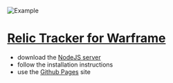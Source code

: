 ![Example](https://i.imgur.com/FWntVcZ.png)
# [Relic Tracker for Warframe](https://davidbrandon713.github.io/relictracker/)
- download the [NodeJS server](https://github.com/davidbrandon713/relictrackerapi)
- follow the installation instructions
- use the [Github Pages](https://davidbrandon713.github.io/relictracker/) site
